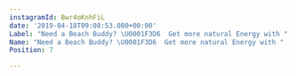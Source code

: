 ```yaml
---
instagramId: Bwr4oKnhFiL
date: '2019-04-18T09:08:53.000+00:00'
Label: "Need a Beach Buddy? \U0001F3D6  Get more natural Energy with "
Name: "Need a Beach Buddy? \U0001F3D6  Get more natural Energy with "
Position: 7

---
```

